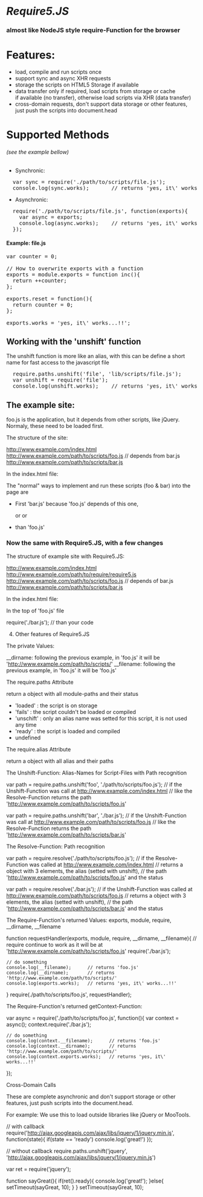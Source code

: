 # <br><i>Require5.JS</i>
### almost like NodeJS style require-Function for the browser
# Features:

  * load, compile and run scripts once<br>
  * support sync and async XHR requests<br>
  * storage the scripts on HTML5 Storage if available<br>
  * data transfer only if required, load scripts from storage or cache<br>
    if available (no transfer), otherwise load scripts via XHR (data transfer)<br>
  * cross-domain requests, don't support data storage or other features,<br>
    just push the scripts into document.head<br>


# Supported Methods
###### (see the example bellow)

* Synchronic:<br>
<pre>
  var sync = require('./path/to/scripts/file.js');
  console.log(sync.works);       // returns 'yes, it\' works...!!'
</pre>

* Asynchronic:<br>
<pre>
  require('./path/to/scripts/file.js', function(exports){
  &nbsp; var async = exports;
  &nbsp; console.log(async.works);    // returns 'yes, it\' works...!!'
  });
</pre>


#### Example: file.js

<pre>
var counter = 0;

// How to overwrite exports with a function
exports = module.exports = function inc(){
&nbsp; return ++counter;
};

exports.reset = function(){
&nbsp; return counter = 0;
};

exports.works = 'yes, it\' works...!!';
</pre>


## Working with the 'unshift' function

The unshift function is more like an alias, with this can be define a short name for fast access to the javascript file
<pre>
  require.paths.unshift('file', 'lib/scripts/file.js');
  var unshift = require('file');
  console.log(unshift.works);    // returns 'yes, it\' works...!!'
</pre>


## The example site:

foo.js is the application, but it depends from other scripts, like jQuery. Normaly, these need to be loaded first.

The structure of the site:

  http://www.example.com/index.html
  http://www.example.com/path/to/scripts/foo.js  // depends from bar.js
  http://www.example.com/path/to/scripts/bar.js

In the index.html file:

The "normal" ways to implement and run these scripts (foo & bar) into the page are

* First 'bar.js' because 'foo.js' depends of this one,
  <script src="path/to/scripts/bar.js"></script> or
  <script src="/path/to/scripts/bar.js"></script> or
  <script src="./path/to/scripts/bar.js"></script>
  <script src="http://www.example.com/path/to/scripts/bar.js"></script>

* than 'foo.js'
  <script src="./path/to/scripts/foo.js"></script>

### Now the same with Require5.JS, with a few changes

The structure of example site with Require5.JS:

  http://www.example.com/index.html
  http://www.example.com/path/to/require/require5.js
  http://www.example.com/path/to/scripts/foo.js  // depends of bar.js
  http://www.example.com/path/to/scripts/bar.js

In the index.html file:

  <script src="./path/to/require/require5.js"></script>
  <script>
    require.paths.unshift('foo', './path/to/scripts/foo.js');
    require('foo');
  </script>

In the top of 'foo.js' file

  require('./bar.js');
  // than your code


4. Other features of Require5.JS

The private Values:

  __dirname:  following the previous example, in 'foo.js' it will be 'http://www.example.com/path/to/scripts/'
  __filename: following the previous example, in 'foo.js' it will be 'foo.js'


The require.paths Attribute

  return a object with all module-paths and their status
  - 'loaded'   : the script is on storage
  - 'fails'    : the script couldn't be loaded or compiled
  - 'unschift' : only an alias name was setted for this script, it is not used any time
  - 'ready'    : the script is loaded and compiled
  - undefined


The require.alias Attribute

  return a object with all alias and their paths


The Unshift-Function: Alias-Names for Script-Files with Path recognition

  var path = require.paths.unshift('foo', './path/to/scripts/foo.js');
  // if the Unshift-Function was call at http://www.example.com/index.html
  // like the Resolve-Function returns the path 'http://www.example.com/path/to/scripts/foo.js'
  
  var path = require.paths.unshift('bar', './bar.js');
  // if the Unshift-Function was call at http://www.example.com/path/to/scripts/foo.js
  // like the Resolve-Function returns the path 'http://www.example.com/path/to/scripts/bar.js'


The Resolve-Function: Path recognition

  var path = require.resolve('./path/to/scripts/foo.js');
  // if the Resolve-Function was called at http://www.example.com/index.html
  // returns a object with 3 elements, the alias (setted with unshift),
  // the path 'http://www.example.com/path/to/scripts/foo.js' and the status
  
  var path = require.resolve('./bar.js');
  // if the Unshift-Function was called at http://www.example.com/path/to/scripts/foo.js
  // returns a object with 3 elements, the alias (setted with unshift),
  // the path 'http://www.example.com/path/to/scripts/bar.js' and the status


The Require-Function's returned Values: exports, module, require, __dirname, __filename

  function requestHandler(exports, module, require, __dirname, __filename){
    // require continue to work as it will be at 'http://www.example.com/path/to/scripts/foo.js'
    require('./bar.js');
    
    // do something
    console.log(__filename);      // returns 'foo.js'
    console.log(__dirname);       // returns 'http://www.example.com/path/to/scripts/'
    console.log(exports.works);   // returns 'yes, it\' works...!!'
  }
  require(./path/to/scripts/foo.js', requestHandler);


The Require-Function's returned getContext-Function:
  
  var async = require('./path/to/scripts/foo.js', function(){
    var context = async();
    context.require('./bar.js');
    
    // do something
    console.log(context.__filename);      // returns 'foo.js'
    console.log(context.__dirname);       // returns 'http://www.example.com/path/to/scripts/'
    console.log(context.exports.works);   // returns 'yes, it\' works...!!'
  });


Cross-Domain Calls

  These are complete asynchronic and don't support storage or other features,
  just push scripts into the document.head.

  For example: We use this to load outside libraries like jQuery or MooTools.

  // with callback
  require('http://ajax.googleapis.com/ajax/libs/jquery/1/jquery.min.js', function(state){
    if(state == 'ready') console.log('great!')
  });

  // without callback
  require.paths.unshift('jquery', 'http://ajax.googleapis.com/ajax/libs/jquery/1/jquery.min.js')

  var ret = require('jquery');
  
  function sayGreat(){
    if(ret().ready){
      console.log('great!');
    }else{
      setTimeout(sayGreat, 10);
    }
  }
  setTimeout(sayGreat, 10);

